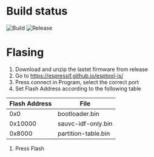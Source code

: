 # Build status
![Build](https://github.com/tkgmomosheep/SAUVC_2025/actions/workflows/build.yml/badge.svg)
![Release](https://github.com/tkgmomosheep/SAUVC_2025/actions/workflows/create-release.yml/badge.svg)

# Flasing
1. Download and unzip the lastet firmware from release
2. Go to https://espressif.github.io/esptool-js/
3. Press connect in Program, select the correct port
4. Set Flash Address according to the following table

| Flash Address | File                |
| ------------- | ------------------- |
| 0x0           | bootloader.bin      |
| 0x10000       | sauvc-idf-only.bin  |
| 0x8000        | partition-table.bin |
1. Press Flash